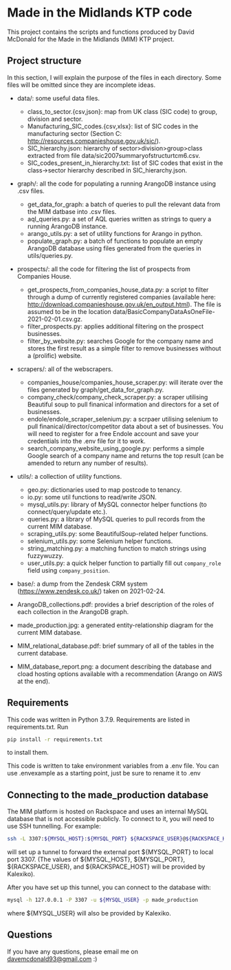 # Made in the Midlands KTP code

This project contains the scripts and functions produced by David McDonald for the Made in the Midlands (MIM) KTP project. 

## Project structure

In this section, I will explain the purpose of the files in each directory. Some files will be omitted since they are incomplete ideas. 

 - data/: some useful data files.
    * class_to_sector.{csv,json}: map from UK class (SIC code) to group, division and sector. 
    * Manufacturing_SIC_codes.{csv,xlsx}: list of SIC codes in the manufacturing sector (Section C: http://resources.companieshouse.gov.uk/sic/).
    * SIC_hierarchy.json: hierarchy of sector>division>group>class extracted from file data/sic2007summaryofstructurtcm6.csv.
    * SIC_codes_present_in_hierarchy.txt: list of SIC codes that exist in the class->sector hierarchy described in SIC_hierarchy.json. 

 - graph/: all the code for populating a running ArangoDB instance using .csv files. 
    * get_data_for_graph: a batch of queries to pull the relevant data from the MIM datbase into .csv files. 
    * aql_queries.py: a set of AQL queries written as strings to query a running ArangoDB instance. 
    * arango_utils.py: a set of utility functions for Arango in python. 
    * populate_graph.py: a batch of functions to populate an empty ArangoDB database using files generated from the queries in utils/queries.py.

 - prospects/: all the code for filtering the list of prospects from Companies House. 
    * get_prospects_from_companies_house_data.py: a script to filter through a dump of currently registered companies (available here: http://download.companieshouse.gov.uk/en_output.html). The file is assumed to be in the location data/BasicCompanyDataAsOneFile-2021-02-01.csv.gz.
    * filter_prospects.py: applies additional filtering on the prospect businesses. 
    * filter_by_website.py: searches Google for the company name and stores the first result as a simple filter to remove businesses without a (prolific) website. 

 - scrapers/: all of the webscrapers.
    * companies_house/companies_house_scraper.py: will iterate over the files generated by graph/get_data_for_graph.py.
    * company_check/company_check_scraper.py: a scraper utilising Beautiful soup to pull finanical information and directors for a set of businesses. 
    * endole/endole_scraper_selenium.py: a scrpaer utilising selenium to pull finanical/director/competitor data about a set of businesses. You will need to register for a free Endole account and save your credentials into the .env file for it to work. 
    * search_company_website_using_google.py: performs a simple Google search of a company name and returns the top result (can be amended to return any number of results). 

 - utils/: a collection of utility functions. 
    * geo.py: dictionaries used to map postcode to tenancy. 
    * io.py: some util functions to read/write JSON.
    * mysql_utils.py: library of MySQL connector helper functions (to connect/query/update etc.).
    * queries.py: a library of MySQL queries to pull records from the current MIM database. 
    * scraping_utils.py: some BeautifulSoup-related helper functions.
    * selenium_utils.py: some Selenium helper functions.
    * string_matching.py: a matching function to match strings using fuzzywuzzy. 
    * user_utils.py: a quick helper function to partially fill out `company_role` field using `company_position`. 

 - base/: a dump from the Zendesk CRM system (https://www.zendesk.co.uk/) taken on 2021-02-24.

 - ArangoDB_collections.pdf: provides a brief description of the roles of each collection in the ArangoDB graph. 
 - made_production.jpg: a generated entity-relationship diagram for the current MIM database. 
 - MIM_relational_database.pdf: brief summary of all of the tables in the current database.  
 - MIM_database_report.png: a document describing the database and cload hosting options available with a recommendation (Arango on AWS at the end). 

## Requirements
This code was written in Python 3.7.9. Requirements are listed in requirements.txt. Run

```bash
pip install -r requirements.txt
```
to install them.

This code is written to take environment variables from a .env file. You can use .envexample as a starting point, just be sure to rename it to .env

## Connecting to the made_production database
The MIM platform is hosted on Rackspace and uses an internal MySQL database that is not accessible publicly. To connect to it, you will need to use SSH tunnelling. For example:

```bash
ssh -L 3307:${MYSQL_HOST}:${MYSQL_PORT} ${RACKSPACE_USER}@${RACKSPACE_HOST}
```
will set up a tunnel to forward the external port ${MYSQL_PORT} to local port 3307. (The values of ${MYSQL_HOST}, ${MYSQL_PORT}, ${RACKSPACE_USER}, and ${RACKSPACE_HOST} will be provided by Kalexiko). 

After you have set up this tunnel, you can connect to the database with:

```bash
mysql -h 127.0.0.1 -P 3307 -u ${MYSQL_USER} -p made_production
```
where ${MYSQL_USER} will also be provided by Kalexiko.


## Questions
If you have any questions, please email me on davemcdonald93@gmail.com :)

